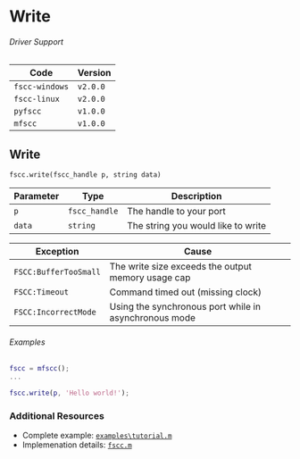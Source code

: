 # Write


###### Driver Support
| Code           | Version
| -------------- | --------
| `fscc-windows` | `v2.0.0` 
| `fscc-linux`   | `v2.0.0` 
| `pyfscc`       | `v1.0.0`
| `mfscc`        | `v1.0.0`


## Write
```fscc.write(fscc_handle p, string data)```

| Parameter      | Type             | Description
| -------------- | ---------------- | -------------------------------------------
| `p`            | `fscc_handle`    | The handle to your port
| `data`         | `string`         | The string you would like to write

| Exception             | Cause
| --------------------- | ----------------------------------------------------
| `FSCC:BufferTooSmall` | The write size exceeds the output memory usage cap
| `FSCC:Timeout`        | Command timed out (missing clock)
| `FSCC:IncorrectMode`  | Using the synchronous port while in asynchronous mode

###### Examples
```MATLAB
fscc = mfscc();
...

fscc.write(p, 'Hello world!');
```


### Additional Resources
- Complete example: [`examples\tutorial.m`](https://github.com/commtech/mfscc/blob/master/examples/tutorial.m)
- Implemenation details: [`fscc.m`](https://github.com/commtech/mfscc/blob/master/mfscc.m)
